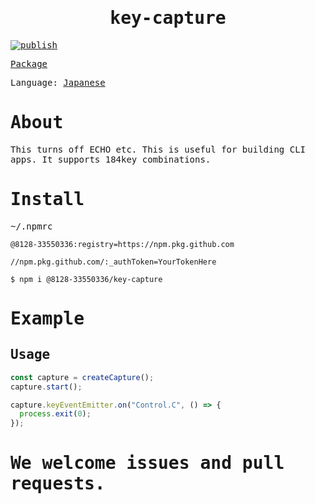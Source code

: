<samp>
<div align="center">

# key-capture

</div>

[![publish](https://github.com/8128-33550336/key-capture/actions/workflows/publish.yml/badge.svg?event=push)](https://github.com/8128-33550336/key-capture/actions/workflows/publish.yml)

[Package](https://github.com/8128-33550336/key-capture/pkgs/npm/key-capture)

Language: [Japanese](./README-ja.md)

# About

This turns off ECHO etc. This is useful for building CLI apps. It supports
184key combinations.

# Install

~/.npmrc

```
@8128-33550336:registry=https://npm.pkg.github.com

//npm.pkg.github.com/:_authToken=YourTokenHere
```

```
$ npm i @8128-33550336/key-capture
```

# Example

## Usage

```ts
const capture = createCapture();
capture.start();

capture.keyEventEmitter.on("Control.C", () => {
  process.exit(0);
});
```

# We welcome issues and pull requests.

</samp>
